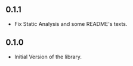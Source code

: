 ## 0.1.1

* Fix Static Analysis and some README's texts.

## 0.1.0

* Initial Version of the library.
